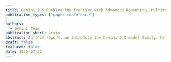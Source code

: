 ```yaml
---
title: Gemini 2.5:Pushing the Frontier with Advanced Reasoning, Multimodality, Long Context, and Next Generation Agentic Capabilities
publication_types: ["paper-conference"]

authors:
  - Gemini Team
publication_short: Arxiv
abstract: In this report, we introduce the Gemini 2.X model family. Gemini 2.5 Pro and Gemini 2.5 Flash, as well as our earlier Gemini 2.0 Flash and Flash-Lite models. Gemini 2.5 Pro is our most capable model yet, achieving SoTA performance on frontier coding and reasoning benchmarks. In addition to its incredible coding and reasoning skills, Gemini 2.5 Pro is a thinking model that excels at multimodal understanding and it is now able to process up to 3 hours of video content. Its unique combination of long context, multimodal and reasoning capabilities can be combined to unlock new agentic workflows. Gemini 2.5 Flash provides excellent reasoning abilities at a fraction of the compute and latency requirements and Gemini 2.0 Flash and Flash-Lite provide high performance at low latency and cost. Taken together, the Gemini 2.X model generation spans the full Pareto frontier of model capability vs cost, allowing users to explore the boundaries of what is possible with complex agentic problem solving.
draft: false
featured: false
date: 2025-07-22
---
```

